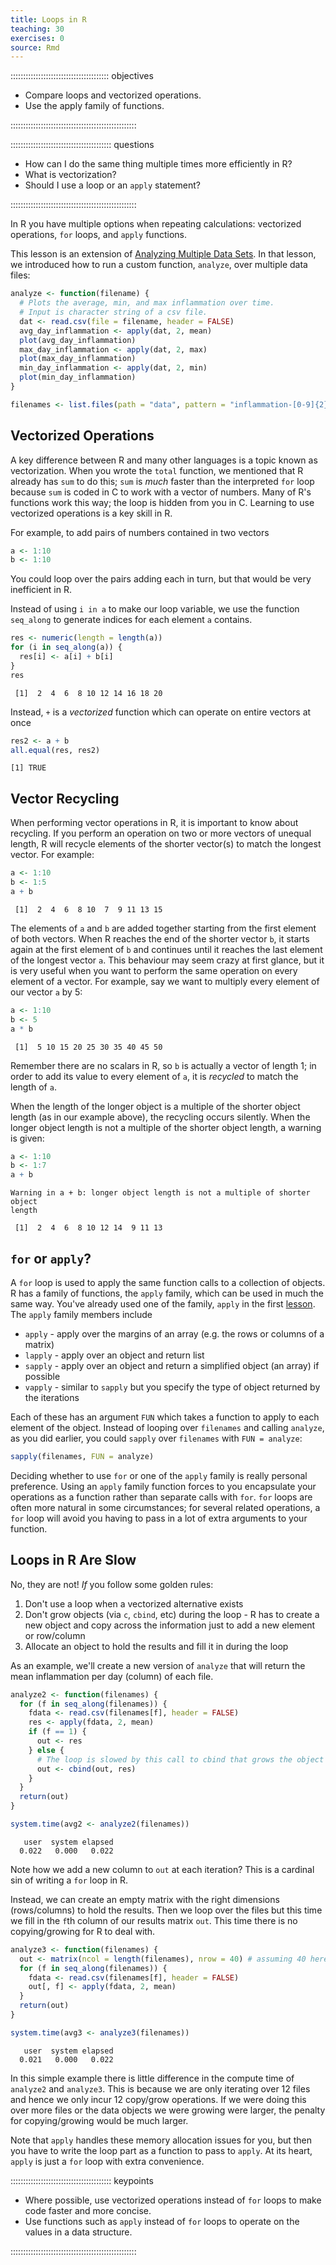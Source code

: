 ```yaml
---
title: Loops in R
teaching: 30
exercises: 0
source: Rmd
---
```


::::::::::::::::::::::::::::::::::::::: objectives

- Compare loops and vectorized operations.
- Use the apply family of functions.

::::::::::::::::::::::::::::::::::::::::::::::::::

:::::::::::::::::::::::::::::::::::::::: questions

- How can I do the same thing multiple times more efficiently in R?
- What is vectorization?
- Should I use a loop or an `apply` statement?

::::::::::::::::::::::::::::::::::::::::::::::::::



In R you have multiple options when repeating calculations: vectorized operations, `for` loops, and `apply` functions.

This lesson is an extension of [Analyzing Multiple Data Sets](03-loops-R.Rmd).
In that lesson, we introduced how to run a custom function, `analyze`, over multiple data files:


```r
analyze <- function(filename) {
  # Plots the average, min, and max inflammation over time.
  # Input is character string of a csv file.
  dat <- read.csv(file = filename, header = FALSE)
  avg_day_inflammation <- apply(dat, 2, mean)
  plot(avg_day_inflammation)
  max_day_inflammation <- apply(dat, 2, max)
  plot(max_day_inflammation)
  min_day_inflammation <- apply(dat, 2, min)
  plot(min_day_inflammation)
}
```


```r
filenames <- list.files(path = "data", pattern = "inflammation-[0-9]{2}.csv", full.names = TRUE)
```

## Vectorized Operations

A key difference between R and many other languages is a topic known as vectorization.
When you wrote the `total` function, we mentioned that R already has `sum` to do this; `sum` is *much* faster than the interpreted `for` loop because `sum` is coded in C to work with a vector of numbers.
Many of R's functions work this way; the loop is hidden from you in C.
Learning to use vectorized operations is a key skill in R.

For example, to add pairs of numbers contained in two vectors


```r
a <- 1:10
b <- 1:10
```

You could loop over the pairs adding each in turn, but that would be very inefficient in R.

Instead of using `i in a` to make our loop variable, we use the function `seq_along` to generate indices for each element `a` contains.


```r
res <- numeric(length = length(a))
for (i in seq_along(a)) {
  res[i] <- a[i] + b[i]
}
res
```

```{.output}
 [1]  2  4  6  8 10 12 14 16 18 20
```

Instead, `+` is a *vectorized* function which can operate on entire vectors at once


```r
res2 <- a + b
all.equal(res, res2)
```

```{.output}
[1] TRUE
```

## Vector Recycling

When performing vector operations in R, it is important to know about recycling. If you perform an operation on two or more vectors of unequal length, R will recycle elements of the shorter vector(s) to match the longest vector.  For example:


```r
a <- 1:10
b <- 1:5
a + b
```

```{.output}
 [1]  2  4  6  8 10  7  9 11 13 15
```

The elements of `a` and `b` are added together starting from the first element of both vectors. When R reaches the end of the shorter vector `b`, it starts again at the first element of `b` and continues until it reaches the last element of the longest vector `a`.  This behaviour may seem crazy at first glance, but it is very useful when you want to perform the same operation on every element of a vector. For example, say we want to multiply every element of our vector `a` by 5:


```r
a <- 1:10
b <- 5
a * b
```

```{.output}
 [1]  5 10 15 20 25 30 35 40 45 50
```

Remember there are no scalars in R, so `b` is actually a vector of length 1; in order to add its value to every element of `a`, it is *recycled* to match the length of `a`.

When the length of the longer object is a multiple of the shorter object length (as in our example above), the recycling occurs silently. When the longer object length is not a multiple of the shorter object length, a warning is given:


```r
a <- 1:10
b <- 1:7
a + b
```

```{.warning}
Warning in a + b: longer object length is not a multiple of shorter object
length
```

```{.output}
 [1]  2  4  6  8 10 12 14  9 11 13
```

## `for` or `apply`?

A `for` loop is used to apply the same function calls to a collection of objects.
R has a family of functions, the `apply` family, which can be used in much the same way.
You've already used one of the family, `apply` in the first [lesson](01-starting-with-data.Rmd).
The `apply` family members include

- `apply`  - apply over the margins of an array (e.g. the rows or columns of a matrix)
- `lapply` - apply over an object and return list
- `sapply` - apply over an object and return a simplified object (an array) if possible
- `vapply` - similar to `sapply` but you specify the type of object returned by the iterations

Each of these has an argument `FUN` which takes a function to apply to each element of the object.
Instead of looping over `filenames` and calling `analyze`, as you did earlier, you could `sapply` over `filenames` with `FUN = analyze`:


```r
sapply(filenames, FUN = analyze)
```

Deciding whether to use `for` or one of the `apply` family is really personal preference.
Using an `apply` family function forces to you encapsulate your operations as a function rather than separate calls with `for`.
`for` loops are often more natural in some circumstances; for several related operations, a `for` loop will avoid you having to pass in a lot of extra arguments to your function.

## Loops in R Are Slow

No, they are not! *If* you follow some golden rules:

1. Don't use a loop when a vectorized alternative exists
2. Don't grow objects (via `c`, `cbind`, etc) during the loop - R has to create a new object and copy across the information just to add a new element or row/column
3. Allocate an object to hold the results and fill it in during the loop

As an example, we'll create a new version of `analyze` that will return the mean inflammation per day (column) of each file.


```r
analyze2 <- function(filenames) {
  for (f in seq_along(filenames)) {
    fdata <- read.csv(filenames[f], header = FALSE)
    res <- apply(fdata, 2, mean)
    if (f == 1) {
      out <- res
    } else {
      # The loop is slowed by this call to cbind that grows the object
      out <- cbind(out, res)
    }
  }
  return(out)
}

system.time(avg2 <- analyze2(filenames))
```

```{.output}
   user  system elapsed 
  0.022   0.000   0.022 
```

Note how we add a new column to `out` at each iteration?
This is a cardinal sin of writing a `for` loop in R.

Instead, we can create an empty matrix with the right dimensions (rows/columns) to hold the results.
Then we loop over the files but this time we fill in the `f`th column of our results matrix `out`.
This time there is no copying/growing for R to deal with.


```r
analyze3 <- function(filenames) {
  out <- matrix(ncol = length(filenames), nrow = 40) # assuming 40 here from files
  for (f in seq_along(filenames)) {
    fdata <- read.csv(filenames[f], header = FALSE)
    out[, f] <- apply(fdata, 2, mean)
  }
  return(out)
}

system.time(avg3 <- analyze3(filenames))
```

```{.output}
   user  system elapsed 
  0.021   0.000   0.022 
```

In this simple example there is little difference in the compute time of `analyze2` and `analyze3`.
This is because we are only iterating over 12 files and hence we only incur 12 copy/grow operations.
If we were doing this over more files or the data objects we were growing were larger, the penalty for copying/growing would be much larger.

Note that `apply` handles these memory allocation issues for you, but then you have to write the loop part as a function to pass to `apply`.
At its heart, `apply` is just a `for` loop with extra convenience.



:::::::::::::::::::::::::::::::::::::::: keypoints

- Where possible, use vectorized operations instead of `for` loops to make code faster and more concise.
- Use functions such as `apply` instead of `for` loops to operate on the values in a data structure.

::::::::::::::::::::::::::::::::::::::::::::::::::


